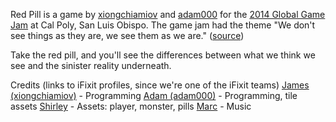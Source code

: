 Red Pill is a game by [xiongchiamiov](https://github.com/xiongchiamiov) and [adam000](https://github.com/adam000) for the [2014 Global Game Jam](http://globalgamejam.org/2014/jam-sites/cal-poly) at Cal Poly, San Luis Obispo. The game jam had the theme "We don't see things as they are, we see them as we are." ([source](http://globalgamejam.org/news/ggj14-theme)) 

Take the red pill, and you'll see the differences between what we think we see and the sinister reality underneath.

Credits (links to iFixit profiles, since we're one of the iFixit teams)
[James (xiongchiamiov)](http://www.ifixit.com/User/237426/James+Pearson) - Programming
[Adam (adam000)](http://www.ifixit.com/User/225279/Adam+Hintz) - Programming, tile assets
[Shirley](http://www.ifixit.com/User/349710/Yang+Shirley+Song) - Assets: player, monster, pills
[Marc](http://www.ifixit.com/User/197503/Marc+Zych) - Music
